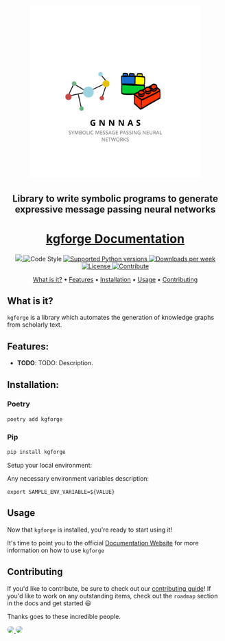<h1 align="center">
  <br>
  <img src="https://github.com/akhilpandey95/gnnNAS/blob/main/images/gnnnas-logo.png?raw=true"  width="400" height="400" alt="gnnnas logo"/>
  <br>
</h1>

<h2 align="center">Library to write symbolic programs to generate expressive message passing neural networks</h2>

<h1 align="center"><a href="https://akhilpandey95.github.io/gnnNAS/">kgforge Documentation</h1>

<p align="center">

   <a alt="Tests" href="https://github.com/akhilpandey95/gnnNAS/actions/workflows/publish-to-pypi.yml/badge.svg">
      <img src="https://github.com/akhilpandey95/kgforge/actions/workflows/publish-to-pypi.yml/badge.svg?branch=main">
  </a>
  <img alt="Code Style" src="https://img.shields.io/badge/  code%20style-black-000000.svg" />
  <a href="https://www.python.org/downloads/release/python-390/">
  </a>
  <a href="https://pypi.org/project/gnnNAS" target="_blank">
    <img src="https://img.shields.io/badge/python-3.10-blue.svg" alt="Supported Python versions">
  </a>
  <a href="https://img.shields.io/pypi/dw/gnnNAS" target="_blank">
    <img src="https://img.shields.io/pypi/dw/gnnNAS" alt="Downloads per week">
  </a>
  <a href="https://img.shields.io/badge/License-MIT-yellow.svg" target="_blank">
    <img src="https://img.shields.io/badge/License-MIT-yellow.svg" alt="License">
  </a>
  <a href="https://img.shields.io/badge/PRs-welcome-brightgreen.svg?style=flat-square" target="_blank">
    <img src="https://img.shields.io/badge/PRs-welcome-brightgreen.svg?style=flat-square" alt="Contribute">
  </a>

</p>

<p align="center">
  <a href="#what-is-it">What is it?</a> •
  <a href="#features">Features</a> •
  <a href="#installation">Installation</a> •
  <a href="#usage">Usage</a>  •
  <a href="#contributing">Contributing</a>
</p>

## What is it?
`kgforge` is a library which automates the generation of knowledge graphs from scholarly text.

## Features:
  - **TODO**: TODO: Description.

## Installation:

### Poetry

```bash
poetry add kgforge
```

### Pip

```bash
pip install kgforge
```

Setup your local environment:

Any necessary environment variables description:


```shell
export SAMPLE_ENV_VARIABLE=${VALUE}
```

## Usage

Now that `kgforge` is installed, you're ready to start using it!

It's time to point you to the official [Documentation Website](https://akhilpandey95.github.io/gnnNAS/) for more information on how to use `kgforge`


## Contributing
If you'd like to contribute, be sure to check out our [contributing guide](./CONTRIBUTING.md)! If you'd like to work on any outstanding items, check out the `roadmap` section in the docs and get started :smiley:

Thanks goes to these incredible people.

<a href="https://github.com/akhilpandey95/gnnNAS/graphs/contributors">
  <img style="border-radius: 50%" src="https://contrib.rocks/image?repo=akhilpandey95/gnnNAS" />
</a>
<a href="https://github.com/akhilpandey95/gnnNAS/graphs/contributors">
  <img style="border-radius: 50%" src="https://contrib.rocks/image?repo=harishsiravuri/kgforge" />
</a>